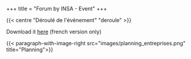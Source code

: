+++
title = "Forum by INSA - Event"
+++

{{< centre "Déroulé de l'événement" "deroule" >}}

Download it [here](https://drive.google.com/file/d/1GCnPScfsOKKbcAKk_FpbK0nypGpVKsw0/view?usp=drive_link) (french version only)

{{< paragraph-with-image-right
    src="images/planning_entreprises.png"
    title="Planning">}}


